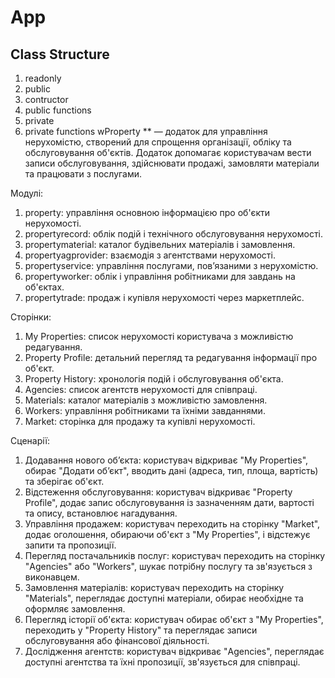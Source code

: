 # App

## Class Structure
1) readonly
2) public
3) contructor
4) public functions
5) private
6) private functions
wProperty ** — додаток для управління нерухомістю, створений для спрощення організації, обліку та обслуговування об'єктів. Додаток допомагає користувачам вести записи обслуговування, здійснювати продажі, замовляти матеріали та працювати з послугами.

Модулі:
1. property: управління основною інформацією про об'єкти нерухомості.
2. propertyrecord: облік подій і технічного обслуговування нерухомості.
3. propertymaterial: каталог будівельних матеріалів і замовлення.
4. propertyagprovider: взаємодія з агентствами нерухомості.
5. propertyservice: управління послугами, пов’язаними з нерухомістю.
6. propertyworker: облік і управління робітниками для завдань на об'єктах.
7. propertytrade: продаж і купівля нерухомості через маркетплейс.

Сторінки:
1. My Properties: список нерухомості користувача з можливістю редагування.
2. Property Profile: детальний перегляд та редагування інформації про об'єкт.
3. Property History: хронологія подій і обслуговування об'єкта.
4. Agencies: список агентств нерухомості для співпраці.
5. Materials: каталог матеріалів з можливістю замовлення.
6. Workers: управління робітниками та їхніми завданнями.
7. Market: сторінка для продажу та купівлі нерухомості.

Сценарії:
1. Додавання нового об’єкта: користувач відкриває "My Properties", обирає "Додати об’єкт", вводить дані (адреса, тип, площа, вартість) та зберігає об'єкт.
2. Відстеження обслуговування: користувач відкриває "Property Profile", додає запис обслуговування із зазначенням дати, вартості та опису, встановлює нагадування.
3. Управління продажем: користувач переходить на сторінку "Market", додає оголошення, обираючи об'єкт з "My Properties", і відстежує запити та пропозиції.
4. Перегляд постачальників послуг: користувач переходить на сторінку "Agencies" або "Workers", шукає потрібну послугу та зв'язується з виконавцем.
5. Замовлення матеріалів: користувач переходить на сторінку "Materials", переглядає доступні матеріали, обирає необхідне та оформляє замовлення.
6. Перегляд історії об'єкта: користувач обирає об'єкт з "My Properties", переходить у "Property History" та переглядає записи обслуговування або фінансової діяльності.
7. Дослідження агентств: користувач відкриває "Agencies", переглядає доступні агентства та їхні пропозиції, зв'язується для співпраці.